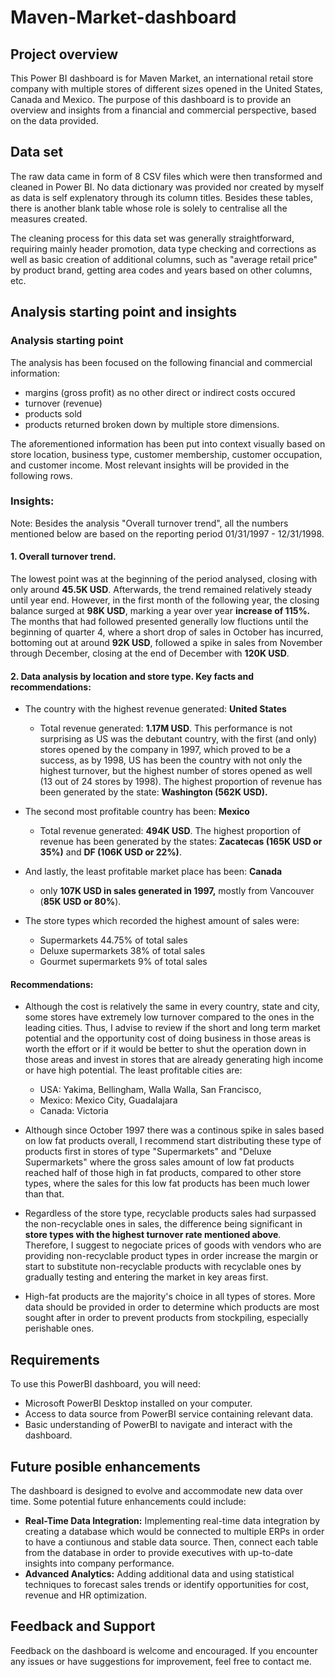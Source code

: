 # Maven-Market-dashboard

## Project overview

This Power BI dashboard is for Maven Market, an international retail store company with multiple stores of different sizes opened in the United States, Canada and Mexico. The purpose of this dashboard is to provide an overview and insights from a financial and commercial perspective, based on the data provided.

## Data set

The raw data came in form of 8 CSV files which were then transformed and cleaned in Power BI. No data dictionary was provided nor created by myself as data is self explenatory through its column titles. Besides these tables, there is another blank table whose role is solely to centralise all the measures created.

The cleaning process for this data set was generally straightforward, requiring mainly header promotion, data type checking and corrections as well as basic creation of additional columns, such as "average retail price" by product brand, getting area codes and years based on other columns, etc.


## Analysis starting point and insights

### Analysis starting point
The analysis has been focused on the following financial and commercial information:
 * margins (gross profit) as no other direct or indirect costs occured
 * turnover (revenue)
 * products sold
 * products returned broken down by multiple store dimensions.

The aforementioned information has been put into context visually based on store location, business type, customer membership, customer occupation, and customer income. Most relevant insights will be provided in the following rows.

### Insights: 

Note: Besides the analysis "Overall turnover trend", all the numbers mentioned below are based on the reporting period 01/31/1997 - 12/31/1998. 

#### 1. Overall turnover trend.

The lowest point was at the beginning of the period analysed, closing with only around __45.5K USD__. Afterwards, the trend remained relatively steady until year end. However, in the first month of the following year, the closing balance surged at __98K USD__, marking a year over year __increase of 115%.__ <br>
The months that had followed presented generally low fluctions until  the beginning of quarter 4, where a short drop of sales in October has incurred, bottoming out at around __92K USD__, followed a spike in sales from November through December, closing at the end of December with  __120K USD__.

#### 2. Data analysis by location and store type. Key facts and recommendations: 

* The country with the highest revenue generated: **United States**
  * Total revenue generated: __1.17M USD__. This performance is not surprising as US was the debutant country, with the first (and only) stores opened by the company in 1997, which proved to be a success, as by 1998, US has been the country with not only the highest turnover, but the highest number of stores opened as well (13 out of 24 stores by 1998). The highest proportion of revenue has been generated by the state: **Washington (562K USD).**

* The second most profitable country has been: **Mexico**
  *  Total revenue generated: __494K USD__. The highest proportion of revenue has been generated by the states: __Zacatecas (165K USD or 35%)__ and __DF (106K USD or 22%)__. <br>

* And lastly, the least profitable market place has been: **Canada**
  * only __107K USD in sales generated in 1997,__ mostly from Vancouver (__85K USD or 80%__). <br> 

* The store types which recorded the highest amount of sales were:
  * Supermarkets 44.75% of total sales
  * Deluxe supermarkets 38% of total sales
  * Gourmet supermarkets 9% of total sales



#### Recommendations: <br>
 
* Although the cost is relatively the same in every country, state and city, some stores have extremely low turnover compared to the ones in the leading cities. Thus, I advise to review if the short and long term market potential and the opportunity cost of doing business in those areas is worth the effort or if it would be better to shut the operation down in those areas and invest in stores that are already generating high income or have high potential. The least profitable cities are: 
  * USA: Yakima, Bellingham, Walla Walla, San Francisco, 
  * Mexico: Mexico City, Guadalajara
  * Canada: Victoria

* Although since October 1997 there was a continous spike in sales based on low fat products overall, I recommend start distributing these type of products first in stores of type "Supermarkets" and "Deluxe Supermarkets" where the gross sales amount of low fat products reached half of those high in fat products, compared to other store types, where the sales for this low fat products has been much lower than that.

* Regardless of the store type, recyclable products sales had surpassed the non-recyclable ones in sales, the difference being significant in **store types with the highest turnover rate mentioned above**. Therefore, I suggest to negociate prices of goods with vendors who are providing non-recyclable product types in order increase the margin or start to substitute non-recyclable products with recyclable ones by gradually testing and entering the market in key areas first.  

* High-fat products are the majority's choice in all types of stores. More data should be provided in order to determine which products are most sought after in order to prevent products from stockpiling, especially perishable ones.

## Requirements

To use this PowerBI dashboard, you will need:

- Microsoft PowerBI Desktop installed on your computer.
- Access to data source from PowerBI service containing relevant data.
- Basic understanding of PowerBI to navigate and interact with the dashboard. 

## Future posible enhancements

The dashboard is designed to evolve and accommodate new data over time. Some potential future enhancements could include:

- **Real-Time Data Integration:** Implementing real-time data integration by creating a database which would be connected to multiple ERPs in order to have a contiunous and stable data source. Then, connect each table from the database in order to provide executives with up-to-date insights into company performance.
- **Advanced Analytics:** Adding additional data and using statistical techniques to forecast sales trends or identify opportunities for cost, revenue and HR optimization.

## Feedback and Support

Feedback on the dashboard is welcome and encouraged. If you encounter any issues or have suggestions for improvement, feel free to contact me.

